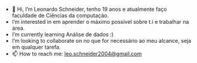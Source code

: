 - 👋 Hi, I’m Leonardo Schneider, tenho 19 anos e atualmente faço faculdade de Ciências da computação.
-  I’m interested in em aprender o máximo possível sobre t.i e trabalhar na área.
-  I’m currently learning Análise de dados :)
-  I’m looking to collaborate on no que for necessário ao meu alcance, seja em qualquer tarefa.
- 📫 How to reach me: leo.schneider2004@gmail.com
